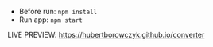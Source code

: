 * Before run:  `npm install`
* Run app: `npm start`

LIVE PREVIEW: https://hubertborowczyk.github.io/converter

